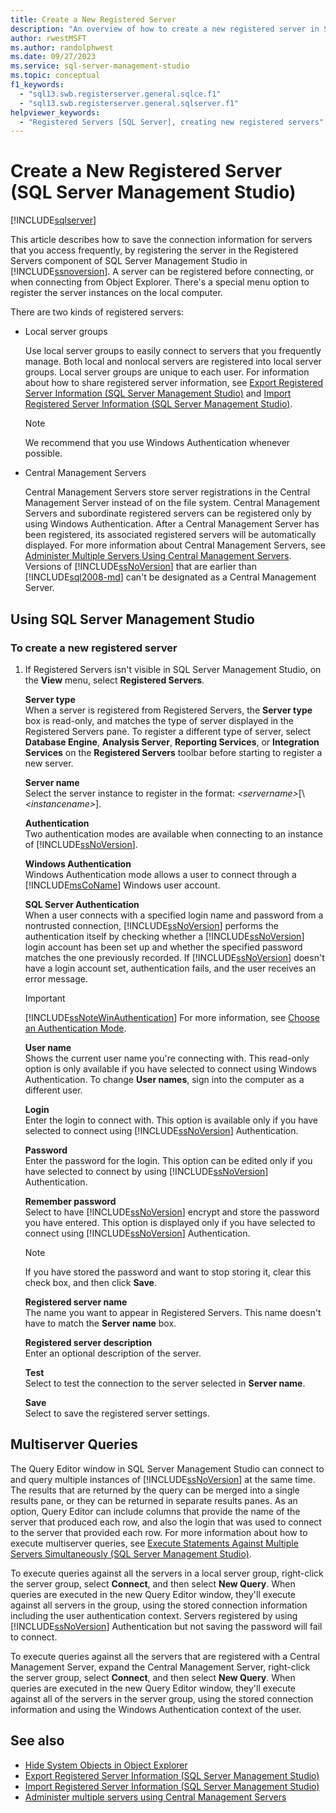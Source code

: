 ```yaml
---
title: Create a New Registered Server
description: "An overview of how to create a new registered server in SQL Server Management Studio."
author: rwestMSFT
ms.author: randolphwest
ms.date: 09/27/2023
ms.service: sql-server-management-studio
ms.topic: conceptual
f1_keywords:
  - "sql13.swb.registerserver.general.sqlce.f1"
  - "sql13.swb.registerserver.general.sqlserver.f1"
helpviewer_keywords:
  - "Registered Servers [SQL Server], creating new registered servers"
---
```


# Create a New Registered Server (SQL Server Management Studio)

[!INCLUDE[sqlserver](../includes/applies-to-version/sqlserver.md)]

This article describes how to save the connection information for servers that you access frequently, by registering the server in the Registered Servers component of SQL Server Management Studio in [!INCLUDE[ssnoversion](../includes/ssnoversion-md.md)]. A server can be registered before connecting, or when connecting from Object Explorer. There's a special menu option to register the server instances on the local computer.  
  
There are two kinds of registered servers:  
  
- Local server groups  
  
  Use local server groups to easily connect to servers that you frequently manage. Both local and nonlocal servers are registered into local server groups. Local server groups are unique to each user. For information about how to share registered server information, see [Export Registered Server Information &#40;SQL Server Management Studio&#41;](export-registered-server-information-sql-server-management-studio.md) and [Import Registered Server Information &#40;SQL Server Management Studio&#41;](import-registered-server-information-sql-server-management-studio.md).  
  
  > [!NOTE]  
  >  We recommend that you use Windows Authentication whenever possible.  
  
- Central Management Servers  
  
  Central Management Servers store server registrations in the Central Management Server instead of on the file system. Central Management Servers and subordinate registered servers can be registered only by using Windows Authentication. After a Central Management Server has been registered, its associated registered servers will be automatically displayed. For more information about Central Management Servers, see [Administer Multiple Servers Using Central Management Servers](/sql/relational-databases/administer-multiple-servers-using-central-management-servers). Versions of [!INCLUDE[ssNoVersion](../includes/ssnoversion-md.md)] that are earlier than [!INCLUDE[sql2008-md](../includes/sql2008-md.md)] can't be designated as a Central Management Server.  
  
## <a name="SSMSProcedure"></a> Using SQL Server Management Studio  
  
### To create a new registered server
  
1. If Registered Servers isn't visible in SQL Server Management Studio, on the **View** menu, select **Registered Servers**.  
  
     **Server type**  
     When a server is registered from Registered Servers, the **Server type** box is read-only, and matches the type of server displayed in the Registered Servers pane. To register a different type of server, select **Database Engine**, **Analysis Server**, **Reporting Services**, or **Integration Services** on the **Registered Servers** toolbar before starting to register a new server.  
  
     **Server name**  
     Select the server instance to register in the format: *\<servername>*[\\*\<instancename>*].  
  
     **Authentication**  
     Two authentication modes are available when connecting to an instance of [!INCLUDE[ssNoVersion](../includes/ssnoversion-md.md)].  
  
     **Windows Authentication**  
     Windows Authentication mode allows a user to connect through a [!INCLUDE[msCoName](../includes/msconame-md.md)] Windows user account.  
  
     **SQL Server Authentication**  
     When a user connects with a specified login name and password from a nontrusted connection, [!INCLUDE[ssNoVersion](../includes/ssnoversion-md.md)] performs the authentication itself by checking whether a [!INCLUDE[ssNoVersion](../includes/ssnoversion-md.md)] login account has been set up and whether the specified password matches the one previously recorded. If [!INCLUDE[ssNoVersion](../includes/ssnoversion-md.md)] doesn't have a login account set, authentication fails, and the user receives an error message.  
  
    > [!IMPORTANT]  
    >  [!INCLUDE[ssNoteWinAuthentication](../includes/ssnotewinauthentication-md.md)] For more information, see [Choose an Authentication Mode](/sql/relational-databases/security/choose-an-authentication-mode).  
  
     **User name**  
     Shows the current user name you're connecting with. This read-only option is only available if you have selected to connect using Windows Authentication. To change **User names**, sign into the computer as a different user.  
  
     **Login**  
     Enter the login to connect with. This option is available only if you have selected to connect using [!INCLUDE[ssNoVersion](../includes/ssnoversion-md.md)] Authentication.  
  
     **Password**  
     Enter the password for the login. This option can be edited only if you have selected to connect by using [!INCLUDE[ssNoVersion](../includes/ssnoversion-md.md)] Authentication.  
  
     **Remember password**  
     Select to have [!INCLUDE[ssNoVersion](../includes/ssnoversion-md.md)] encrypt and store the password you have entered. This option is displayed only if you have selected to connect using [!INCLUDE[ssNoVersion](../includes/ssnoversion-md.md)] Authentication.  
  
    > [!NOTE]  
    >  If you have stored the password and want to stop storing it, clear this check box, and then click **Save**.  
  
     **Registered server name**  
     The name you want to appear in Registered Servers. This name doesn't have to match the **Server name** box.  
  
     **Registered server description**  
     Enter an optional description of the server.  
  
     **Test**  
     Select to test the connection to the server selected in **Server name**.  
  
     **Save**  
     Select to save the registered server settings.  
  
## Multiserver Queries

 The Query Editor window in SQL Server Management Studio can connect to and query multiple instances of [!INCLUDE[ssNoVersion](../includes/ssnoversion-md.md)] at the same time. The results that are returned by the query can be merged into a single results pane, or they can be returned in separate results panes. As an option, Query Editor can include columns that provide the name of the server that produced each row, and also the login that was used to connect to the server that provided each row. For more information about how to execute multiserver queries, see [Execute Statements Against Multiple Servers Simultaneously &#40;SQL Server Management Studio&#41;](execute-statements-against-multiple-servers-simultaneously.md).  
  
 To execute queries against all the servers in a local server group, right-click the server group, select **Connect**, and then select **New Query**. When queries are executed in the new Query Editor window, they'll execute against all servers in the group, using the stored connection information including the user authentication context. Servers registered by using [!INCLUDE[ssNoVersion](../includes/ssnoversion-md.md)] Authentication but not saving the password will fail to connect.  
  
 To execute queries against all the servers that are registered with a Central Management Server, expand the Central Management Server, right-click the server group, select **Connect**, and then select **New Query**. When queries are executed in the new Query Editor window, they'll execute against all of the servers in the server group, using the stored connection information and using the Windows Authentication context of the user.  
  
## See also

- [Hide System Objects in Object Explorer](../object/hide-system-objects-in-object-explorer.md)
- [Export Registered Server Information &#40;SQL Server Management Studio&#41;](export-registered-server-information-sql-server-management-studio.md)
- [Import Registered Server Information &#40;SQL Server Management Studio&#41;](import-registered-server-information-sql-server-management-studio.md)  
- [Administer multiple servers using Central Management Servers](/sql/relational-databases/administer-multiple-servers-using-central-management-servers)  
